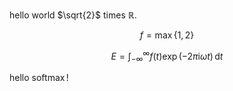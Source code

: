 hello world $\sqrt{2}$ times $\mathbb R$.

$$
f = \max\{1, 2\}
$$

$$
E = \int_{-\infty}^\infty f(t) \exp(-2\pi\mathrm i\omega t)\,\mathrm dt
$$

hello $\operatorname{softmax}$!
